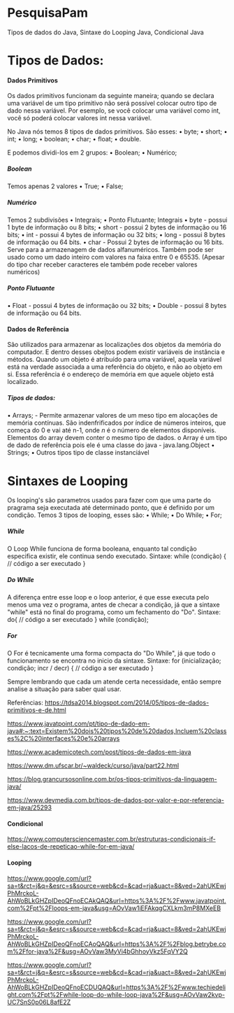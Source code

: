 # PesquisaPam
 Tipos de dados do Java, Sintaxe do Looping Java, Condicional Java

# Tipos de Dados:

#### Dados Primitivos
 Os dados primitivos funcionam da seguinte maneira; quando se declara uma variável de um tipo primitivo não será possível colocar outro tipo de dado nessa variável. Por esemplo, se você colocar uma variável como int, você só poderá colocar valores int nessa variável.
 
No Java nós temos 8 tipos de dados primitivos. São esses:
  •	byte;
  •	short;
  •	int;
  •	long;
  •	boolean;
  •	char;
  •	float; 
  •	double.
 
 E podemos dividi-los em 2 grupos:
  •	Boolean;
  •	Numérico;

##### Boolean 
Temos apenas 2 valores 
  •	True;
  •	False;

##### Numérico 
Temos 2 subdivisões 
  •	Integrais;
  •	Ponto Flutuante;
  Integrais 
  •	byte - possui 1 byte de informação ou 8 bits;
  •	short - possui 2 bytes de informação ou 16 bits;
  •	int - possui 4 bytes de informação ou 32 bits;
  •	long - possui 8 bytes de informação ou 64 bits.
  •	char - Possui 2 bytes de informação ou 16 bits. Serve para a armazenagem de dados alfanuméricos. Também pode ser usado como um dado inteiro com valores na faixa entre 0 e 65535. (Apesar do tipo char receber caracteres ele também pode receber valores numéricos)


##### Ponto Flutuante
  •	Float - possui 4 bytes de informação ou 32 bits;
  •	Double - possui 8 bytes de informação ou 64 bits.
  
#### Dados de Referência
 São utilizados para armazenar as localizações dos objetos da memória do computador. E dentro desses obejtos podem existir variáveis de instância e métodos. 
Quando um objeto é atribuído para uma variável, aquela variável está na verdade associada a uma referência do objeto, e não ao objeto em si. Essa referência é o endereço de memória em que aquele objeto está localizado.

##### Tipos de dados: 
  • Arrays; - Permite armazenar valores de um meso tipo em alocações de memória contínuas. São indenfrificados por índice de números inteiros, que começa do 0 e vai até n-1, onde *n* é o número de elementos disponíveis. Elementos do array devem conter o mesmo tipo de dados. o Array é um tipo de dado de referência pois ele é uma classe do java - java.lang.Object 
  • Strings;
  • Outros tipos tipo de classe instanciável 
  
  # Sintaxes de Looping
  Os looping's são parametros usados para fazer com que uma parte do pragrama seja executada até determinado ponto, que é definido por um condição.
  Temos 3 tipos de looping, esses são:
  • While;
  • Do While;
  • For;
  
  ##### While
  O Loop While funciona de forma booleana, enquanto tal condição especifica existir, ele continua sendo executado.
  Sintaxe:
  while (condição) {
  // código a ser executado
  }
  
  ##### Do While
  A diferença entre esse loop e o loop anterior, é que esse executa pelo menos uma vez o programa, antes de checar a condição, já que a sintaxe "while" está no final     do programa, como um fechamento do "Do".
  Sintaxe:
  do{
  // código a ser executado
  } while (condição);
  
  ##### For
  O For é tecnicamente uma forma compacta do "Do While", já que todo o funcionamento se encontra no inicio da sintaxe.
  Sintaxe:
  for (inicialização; condição; incr / decr) {
  // código a ser executado
  }
  
  Sempre lembrando que cada um atende certa necessidade, então sempre analise a situação para saber qual usar.
  
Referências:
https://tdsa2014.blogspot.com/2014/05/tipos-de-dados-primitivos-e-de.html

https://www.javatpoint.com/pt/tipo-de-dado-em-java#:~:text=Existem%20dois%20tipos%20de%20dados,Incluem%20classes%2C%20interfaces%20e%20arrays

https://www.academicotech.com/post/tipos-de-dados-em-java

https://www.dm.ufscar.br/~waldeck/curso/java/part22.html

https://blog.grancursosonline.com.br/os-tipos-primitivos-da-linguagem-java/

https://www.devmedia.com.br/tipos-de-dados-por-valor-e-por-referencia-em-java/25293

#### Condicional
https://www.computersciencemaster.com.br/estruturas-condicionais-if-else-lacos-de-repeticao-while-for-em-java/

#### Looping
https://www.google.com/url?sa=t&rct=j&q=&esrc=s&source=web&cd=&cad=rja&uact=8&ved=2ahUKEwjPhMrckoL-AhWoBLkGHZpIDeoQFnoECAkQAQ&url=https%3A%2F%2Fwww.javatpoint.com%2Fpt%2Floops-em-java&usg=AOvVaw1iEFAkqgCXLkm3mP8MXeEB

https://www.google.com/url?sa=t&rct=j&q=&esrc=s&source=web&cd=&cad=rja&uact=8&ved=2ahUKEwjPhMrckoL-AhWoBLkGHZpIDeoQFnoECAoQAQ&url=https%3A%2F%2Fblog.betrybe.com%2Ffor-java%2F&usg=AOvVaw3MyVi4bGhhoyVkz5FqVY2Q

https://www.google.com/url?sa=t&rct=j&q=&esrc=s&source=web&cd=&cad=rja&uact=8&ved=2ahUKEwjPhMrckoL-AhWoBLkGHZpIDeoQFnoECDUQAQ&url=https%3A%2F%2Fwww.techiedelight.com%2Fpt%2Fwhile-loop-do-while-loop-java%2F&usg=AOvVaw2kvp-UC7SnS0p06L8afE2Z




  
  
  
  
  
  
  
  
  
